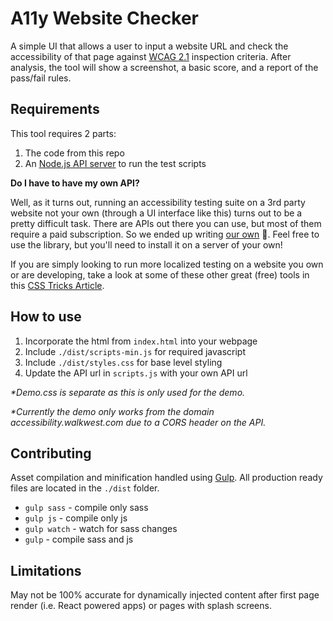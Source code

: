 # A11y Website Checker

A simple UI that allows a user to input a website URL and check the accessibility of that page against [WCAG 2.1](https://www.w3.org/WAI/WCAG21/quickref/) inspection criteria. After analysis, the tool will show a screenshot, a basic score, and a report of the pass/fail rules.

## Requirements

This tool requires 2 parts:

1. The code from this repo
2. An [Node.js API server](https://github.com/walkwest/a11y-audit-server) to run the test scripts

**Do I have to have my own API?**

Well, as it turns out, running an accessibility testing suite on a 3rd party website not your own (through a UI interface like this) turns out to be a pretty difficult task. There are APIs out there you can use, but most of them require a paid subscription. So we ended up writing [our own](https://github.com/walkwest/a11y-audit-server) :muscle:. Feel free to use the library, but you'll need to install it on a server of your own!

If you are simply looking to run more localized testing on a website you own or are developing, take a look at some of these other great (free) tools in this [CSS Tricks Article](https://css-tricks.com/accessibility-testing-tools/).

## How to use

1. Incorporate the html from `index.html` into your webpage
2. Include `./dist/scripts-min.js` for required javascript
3. Include `./dist/styles.css` for base level styling
4. Update the API url in `scripts.js` with your own API url

*\*Demo.css is separate as this is only used for the demo.*

*\*Currently the demo only works from the domain accessibility.walkwest.com due to a CORS header on the API.*

## Contributing

Asset compilation and minification handled using [Gulp](https://gulpjs.com/). All production ready files are located in the `./dist` folder.

- `gulp sass` - compile only sass
- `gulp js` - compile only js
- `gulp watch` - watch for sass changes
- `gulp` - compile sass and js

## Limitations

May not be 100% accurate for dynamically injected content after first page render (i.e. React powered apps) or pages with splash screens.